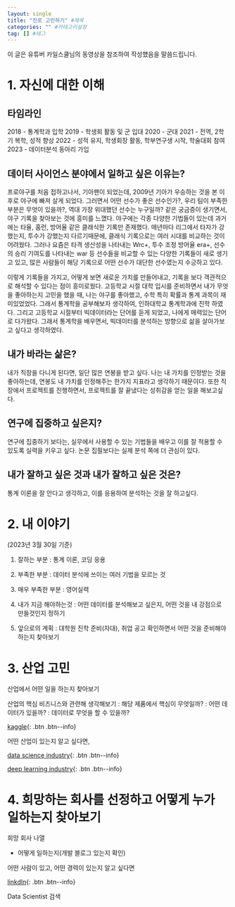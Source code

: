 ```yaml
---
layout: single
title: "진로 고민하기" #제목
categories: "" #카테고리설정
tag: [] #테그
---
```


이 글은 유튜버 카일스쿨님의 동영상을 참조하여 작성헀음을 말씀드립니다.

# 1. 자신에 대한 이해

## 타임라인
2018 - 통계학과 입학
2019 - 학생회 활동 및 군 입대
2020 - 군대
2021 - 전역, 2학기 복학, 성적 향상
2022 - 성적 유지, 학생회장 활동, 학부연구생 시작, 학술대회 참여
2023 - 데이터분석 동아리 가입


## 데이터 사이언스 분야에서 일하고 싶은 이유는?

프로야구를 처음 접하고나서, 기아팬이 되었는데, 2009년 기아가 우승하는 것을 본 이후로 야구에 빠져 살게 되었다. 그러면서 어떤 선수가 좋은 선수인가?, 우리 팀이 부족한 부분은 무엇이 있을까?, 역대 가장 위대했던 선수는 누구일까? 같은 궁금증이 생기면서, 야구 기록을 찾아보는 것에 흥미를 느꼈다. 야구에는 각종 다양한 기법들이 있는데 과거에는 타율, 홈런, 방어율 같은 클래식한 기록만 존재했다. 매년마다 리그에서 타자가 강했는지, 투수가 강했는지 다르기때문에, 클래식 기록으로는 여러 시대를 비교하는 것이 어려웠다. 그러나 요즘은 타격 생산성을 나타내는 Wrc+, 투수 조정 방어율 era+, 선수의 승리 기여도를 나타내는 war 등 선수들을 비교할 수 있는 다양한 기록들이 새로 생기고 있고, 많은 사람들이 해당 기록으로 어떤 선수가 대단한 선수였는지 수긍하고 있다.

이렇게 기록들을 가지고, 어떻게 보면 새로운 가치를 만들어내고, 기록을 보다 객관적으로 해석할 수 있다는 점이 흥미로웠다. 고등학교 시절 대학 입시를 준비하면서 내가 무엇을 좋아하는지 고민을 했을 때, 나는 야구를 좋아했고, 수학 특히 확률과 통계 과목이 재미있었었다. 그래서 통계학을 공부해보자 생각하여, 인하대학교 통계학과에 진학 하였다. 그리고 고등학교 시절부터 빅데이터라는 단어를 듣게 되었고, 나에게 매력있는 단어로 다가왔다. 그래서 통계학을 배우면서, 빅데이터를 분석하는 방향으로 삶을 살아가보고 싶다고 생각하였다.

## 내가 바라는 삶은?

내가 직장을 다니게 된다면, 일단 많은 연봉을 받고 싶다. 나는 내 가치를 인정받는 것을 좋아하는데, 연봉도 내 가치를 인정해주는 한가지 지표라고 생각하기 때문이다. 또한 직장에서 프로젝트를 진행하면서, 프로젝트를 잘 끝냈다는 성취감을 얻는 일을 해보고싶다.

## 연구에 집중하고 싶은지?

연구에 집중하기 보다는, 실무에서 사용할 수 있는 기법들을 배우고 이를 잘 적용할 수 있도록 실력을 키우고 싶다. 논문 집필보다는 실제 분석 쪽에 더 관심이 있다.


## 내가 잘하고 싶은 것과 내가 잘하고 싶은 것은?

통계 이론을 잘 안다고 생각하고, 이를 응용하여 분석하는 것을 잘 하고싶다.


# 2. 내 이야기
(2023년 3월 30일 기준)

1. 잘하는 부분 : 통계 이론, 코딩 응용 

2. 부족한 부분 : 데이터 분석에 쓰이는 여러 기법을 모르는 것

3. 매우 부족한 부분 : 영어실력

4. 내가 지금 해야하는것 : 어떤 데이터를 분석해보고 싶은지, 어떤 것을 내 강점으로 만들것인지 정하기

5. 앞으로의 계획 : 대학원 진학 준비(자대), 취업 공고 확인하면서 어떤 것을 준비해야하는지 찾아보기


# 3. 산업 고민

산업에서 어떤 일을 하는지 찾아보기

산업의 핵심 비즈니스와 관련해 생각해보기
: 해당 제품에서 핵심이 무엇일까?
: 어떤 데이터가 있을까?
: 데이터로 무엇을 할 수 있을까?

[kaggle](https://www.kaggle.com/datasets){: .btn .btn--info}
<br>

어떤 산업이 있는지 알고 싶다면,

[data science industry](https://www.shiksha.com/online-courses/articles/top-industries-hiring-data-scientists/){: .btn .btn--info}
<br>


[deep learning industry](https://elearningindustry.com/deep-learning-market-opportunities-in-key-application-sectors-by-2030){: .btn .btn--info}
<br>

# 4. 희망하는 회사를 선정하고 어떻게 누가 일하는지 찾아보기

희망 회사 나열

- 어떻게 일하는지(개발 블로그 있는지 확인)

어떤 사람이 있고, 어떤 경력이 있는지 알고 싶다면

[linkdln](https://kr.linkedin.com/){: .btn .btn--info}
<br>

Data Scientist 검색